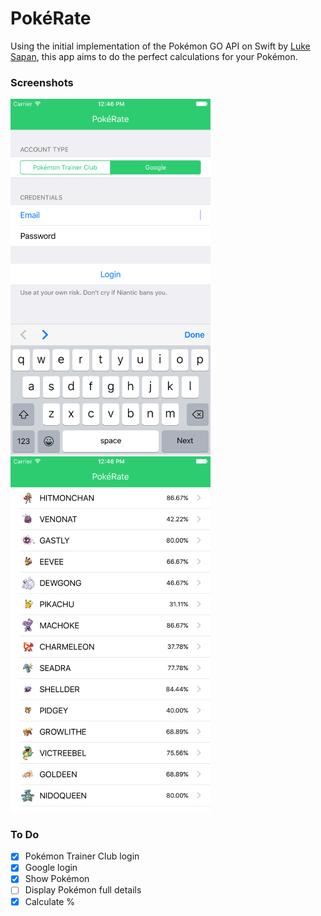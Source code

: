# PokéRate

Using the initial implementation of the Pokémon GO API on Swift by [Luke Sapan](https://github.com/lsapan/pgoapi-swift), this app aims to do the perfect calculations for your Pokémon.

### Screenshots
<img src="https://raw.githubusercontent.com/rowellx68/pgorate/master/images/pokerate-login.png" width="320px" />
<img src="https://raw.githubusercontent.com/rowellx68/pgorate/master/images/pokerate-list.png" width="320px" />

### To Do

- [x] Pokémon Trainer Club login
- [x] Google login
- [x] Show Pokémon
- [ ] Display Pokémon full details
- [x] Calculate %
